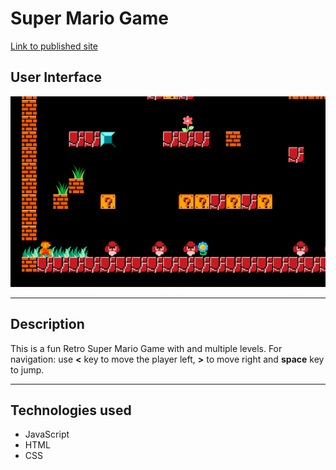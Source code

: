# Super Mario Game

[Link to published site](https://annaaxelsson051.github.io/Super-Mario-Game/) 

## User Interface

![User interface](User-interface.png)

---

## Description

This is a fun Retro Super Mario Game with and multiple levels. For navigation: use <b><</b> key to move the player left, <b>></b> to move right and <b>space</b> key to jump. 

---

## Technologies used

- JavaScript
- HTML
- CSS


